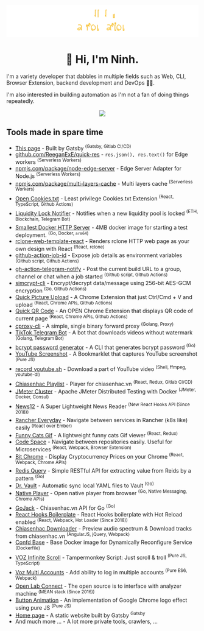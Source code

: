 ![ReeganExE](logo.svg?t=17362)

<h1 align="center">👋 Hi, I'm Ninh.</h1>

I'm a variety developer that dabbles in multiple fields such as Web, CLI, Browser Extension, backend development and DevOps 👨‍💻.

I'm also interested in building automation as I'm not a fan of doing things repeatedly.


<p align="center">
  <img src="https://github.com/ReeganExE/ReeganExE/assets/7277418/3d6d2f78-659d-465b-b670-6a83686fb233" align="center" />
</p>

<h2>Tools made in spare time</h2>

 - [This page](https://github.com/ReeganExE) - Built by Gatsby <sup>(Gatsby, Gitlab CI/CD)</sup>
 - [github.com/ReeganExE/quick-res](github.com/ReeganExE/quick-res) - `res.json(), res.text()` for Edge workers <sup>(Serverless Workers)</sup>
 - [npmjs.com/package/node-edge-server](https://www.npmjs.com/package/node-edge-server) - Edge Server Adapter for Node.js <sup>(Serverless Workers)</sup>
 - [npmjs.com/package/multi-layers-cache](npmjs.com/package/multi-layers-cache) - Multi layers cache <sup>(Serverless Workers)</sup>
 - [Open Cookies.txt](https://chrome.google.com/webstore/detail/open-cookiestxt/gdocmgbfkjnnpapoeobnolbbkoibbcif) - Least privilege Cookies.txt Extension <sup>(React, TypeScript, Github Actions)</sup>
 - [Liquidity Lock Notifier](https://twitter.com/UnicryptLock) - Notifies when a new liquidity pool is locked <sup>(ETH, Blockchain, Telegram Bot)</sup>
 - [Smallest Docker HTTP Server](https://hub.docker.com/r/reeganexe/small-http) - 4MB docker image for starting a test deployment. <sup>(Go, Docker, `arm64`)</sup>
 - [rclone-web-template-react](https://github.com/ReeganExE/rclone-web-template-react) - Renders rclone HTTP web page as your own design with React <sup>(React, rclone)</sup>
 - [github-action-job-id](https://github.com/ReeganExE/github-action-job-id) - Expose job details as environment variables <sup>(Github script, Github Actions)</sup>
 - [gh-action-telegram-notify](https://github.com/ReeganExE/github-action-telegram-notify) - Post the current build URL to a group, channel or chat when a job started <sup>(Github script, Github Actions)</sup>
 - [simcrypt-cli](https://github.com/ReeganExE/simcrypt-cli) - Encrypt/decrypt data/message using 256-bit AES-GCM encryption <sup>(Go, Github Actions)</sup>
 - [Quick Picture Upload](https://github.com/ReeganExE/quickpic) - A Chrome Extension that just Ctrl/Cmd + V and upload <sup>(React, Chrome APIs, Github Actions)</sup>
 - [Quick QR Code](https://github.com/ReeganExE/qrcode-extension) - An OPEN Chrome Extension that displays QR code of current page <sup>(React, Chrome APIs, Github Actions)</sup>
 - [cproxy-cli](https://github.com/ReeganExE/cproxy-cli) - A simple, single binary forward proxy <sup>(Golang, Proxy)</sup>
 - [TikTok Telegram Bot](https://github.com/ReeganExE/tiktok-telegrambot) - A bot that downloads videos without watermark <sup>(Golang, Telegram Bot)</sup>
 - [bcrypt password generator](https://github.com/ReeganExE/bcrypt-cli#bcrypt) - A CLI that generates bcrypt password <sup>(Go)</sup>
 - [YouTube Screenshot](https://github.com/ReeganExE/youtube-screenshot) - A Bookmarklet that captures YouTube screenshot <sup>(Pure JS)</sup>
 - [record_youtube.sh](https://github.com/ReeganExE/record_youtube.sh) - Download a part of YouTube video <sup>(Shell, ffmpeg, youtube-dl)</sup>
 - [Chiasenhac Playlist](https://chrome.google.com/webstore/detail/chiasenhac-playlist/eflhegkkifpfnaoacehpjigmpopijaah) - Player for chiasenhac.vn <sup>(React, Redux, Gitlab CI/CD)</sup>
 - [JMeter Cluster](https://github.com/ReeganExE/jmeter-distributed-consul) - Apache JMeter Distributed Testing with Docker <sup>(JMeter, Docker, Consul)</sup>
 - [News12](https://github.com/ReeganExE/news12) - A Super Lightweight News Reader <sup>(New React Hooks API (Since 2018))</sup>
 - [Rancher Everyday](https://github.com/ReeganExE/rancher-everyday) - Navigate between services in Rancher (k8s like) easily <sup>(React over Ember)</sup>
 - [Funny Cats Gif](https://ninh.js.org/cat) - A lightweight funny cats Gif viewer <sup>(React, Redux)</sup>
 - [Code Space](https://github.com/ReeganExE/codespace) - Navigate between repositories easily. Useful for Microservices <sup>(React, Webpack, Browser Extension)</sup>
 - [Bit Chrome](https://github.com/ReeganExE/bit-chrome) - Display Cryptocurrency Prices on your Chrome <sup>(React, Webpack, Chrome APIs)</sup>
 - [Redis Query](https://github.com/ReeganExE/redis-query) - Simple RESTful API for extracting value from Reids by a pattern <sup>(Go)</sup>
 - [Dr. Vault](https://github.com/ReeganExE/dr-vault) - Automatic sync local YAML files to Vault <sup>(Go)</sup>
 - [Native Player](https://github.com/ReeganExE/native-player) - Open native player from browser <sup>(Go, Native Messaging, Chrome APIs)</sup>
 - [GoJack](https://github.com/ReeganExE/gojack) - Chiasenhac.vn API for Go <sup>(Go)</sup>
 - [React Hooks Boilerplate](https://github.com/ReeganExE/react-hooks-boilerplate) - React Hooks boilerplate with Hot Reload enabled <sup>(React, Webpack, Hot Loader (Since 2018))</sup>
 - [Chiasenhac Downloader](https://chrome.google.com/webstore/detail/chiasenhac-downloader-2/iioflhiclipmefbnlfphcjidamknmckc) - Preview audio spectrum & Download tracks from chiasenhac.vn <sup>(AngularJS, jQuery, Webpack)</sup>
 - [Confd Base](https://github.com/ReeganExE/confd-base) - Base Docker image for Dynamically Reconfigure Service <sup>(Dockerfile)</sup>
 - [VOZ Infinite Scroll](https://github.com/ReeganExE/voz-infinite-scroll) - Tampermonkey Script: Just scroll & troll <sup>(Pure JS, TypeScript)</sup>
 - [Voz Multi Accounts](https://github.com/ReeganExE/voz-multiacc) - Add ability to log in multiple accounts <sup>(Pure ES6, Webpack)</sup>
 - [Open Lab Connect](https://github.com/OpenLabConnect/OpenLabConnect/tree/parsers) - The open source is to interface with analyzer machine <sup>(MEAN stack (Since 2016))</sup>
 - [Button Animation](https://github.com/ReeganExE/wave-animation) - An implementation of Google Chrome logo effect using pure JS <sup>(Pure JS)</sup>
 - [Home page](https://ninh.js.org) - A static website built by Gatsby <sup>Gatsby</sup>
 - And much more ... - A lot more private tools, crawlers, ...

